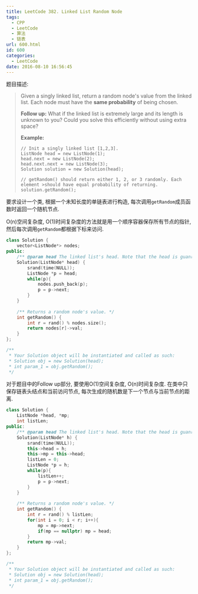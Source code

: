 ```yaml
---
title: LeetCode 382. Linked List Random Node
tags:
  - CPP
  - LeetCode
  - 算法
  - 链表
url: 600.html
id: 600
categories:
  - LeetCode
date: 2016-08-10 16:56:45
---
```

题目描述:

> Given a singly linked list, return a random node's value from the linked list. Each node must have the **same probability** of being chosen.
>
> **Follow up:**
> What if the linked list is extremely large and its length is unknown to you? Could you solve this efficiently without using extra space?
>
> **Example:**
>
> ```
> // Init a singly linked list [1,2,3].
> ListNode head = new ListNode(1);
> head.next = new ListNode(2);
> head.next.next = new ListNode(3);
> Solution solution = new Solution(head);
>
> // getRandom() should return either 1, 2, or 3 randomly. Each element >should have equal probability of returning.
> solution.getRandom();
> ```

要求设计一个类, 根据一个未知长度的单链表进行构造, 每次调用`getRandom`成员函数时返回一个随机节点. 

O(n)空间复杂度, O(1)时间复杂度的方法就是用一个顺序容器保存所有节点的指针, 然后每次调用`getRandom`都根据下标来访问.

```cpp
class Solution {
    vector<ListNode*> nodes;
public:
    /** @param head The linked list's head. Note that the head is guanranteed to be not null, so it contains at least one node. */
    Solution(ListNode* head) {
        srand(time(NULL));
        ListNode *p = head;
        while(p){
            nodes.push_back(p);
            p = p->next;
        }
    }
    
    /** Returns a random node's value. */
    int getRandom() {
        int r = rand() % nodes.size();
        return nodes[r]->val;
    }
};

/**
 * Your Solution object will be instantiated and called as such:
 * Solution obj = new Solution(head);
 * int param_1 = obj.getRandom();
 */
```

对于题目中的Follow up部分, 要使用O(1)空间复杂度, O(n)时间复杂度. 在类中只保存链表头结点和当前访问节点, 每次生成的随机数是下一个节点与当前节点的距离.

```cpp
class Solution {
    ListNode *head, *mp;
    int listLen;
public:
    /** @param head The linked list's head. Note that the head is guanranteed to be not null, so it contains at least one node. */
    Solution(ListNode* h) {
        srand(time(NULL));
        this->head = h;
        this->mp = this->head;
        listLen = 0;
        ListNode *p = h;
        while(p){
            listLen++;
            p = p->next;
        }
    }
    
    /** Returns a random node's value. */
    int getRandom() {
        int r = rand() % listLen;
        for(int i = 0; i < r; i++){
            mp = mp->next;
            if(mp == nullptr) mp = head;
        }
        return mp->val;
    }
};

/**
 * Your Solution object will be instantiated and called as such:
 * Solution obj = new Solution(head);
 * int param_1 = obj.getRandom();
 */
```

